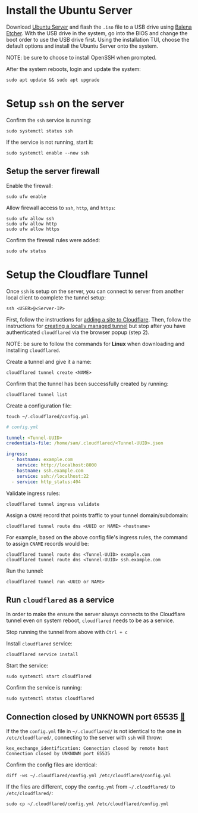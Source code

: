 # Install the Ubuntu Server

Download [Ubuntu Server](https://ubuntu.com/download/server) and flash the `.iso` file to a USB drive using [Balena Etcher](https://etcher.balena.io/). With the USB drive in the system, go into the BIOS and change the boot order to use the USB drive first. Using the installation TUI, choose the default options and install the Ubuntu Server onto the system.
<!-- I had to hold F2 on restart to enter into the BIOS on my system. --> 

NOTE: be sure to choose to install OpenSSH when prompted.

After the system reboots, login and update the system:

```
sudo apt update && sudo apt upgrade
```

# Setup `ssh` on the server

Confirm the `ssh` service is running:

```
sudo systemctl status ssh
```

If the service is not running, start it:

```
sudo systemctl enable --now ssh
```

## Setup the server firewall

Enable the firewall:

```
sudo ufw enable
```

Allow firewall access to `ssh`, `http`, and `https`:

```
sudo ufw allow ssh
sudo ufw allow http
sudo ufw allow https
```

Confirm the firewall rules were added:

```
sudo ufw status
```
<!--
Output:

```
To                         Action      From
--                         ------      ----
22/tcp                     ALLOW       Anywhere                  
80/tcp                     ALLOW       Anywhere                  
443                        ALLOW       Anywhere                  
22/tcp (v6)                ALLOW       Anywhere (v6)             
80/tcp (v6)                ALLOW       Anywhere (v6)             
443 (v6)                   ALLOW       Anywhere (v6)
```
-->

# Setup the Cloudflare Tunnel

Once `ssh` is setup on the server, you can connect to server from another local client to complete the tunnel setup:

```
ssh <USER>@<Server-IP>
```

First, follow the instructions for [adding a site to Cloudflare](https://developers.cloudflare.com/fundamentals/setup/account-setup/add-site/). Then, follow the instructions for [creating a locally managed tunnel](https://developers.cloudflare.com/cloudflare-one/connections/connect-networks/get-started/create-local-tunnel/) but stop after you have authenticated `cloudflared` via the browser popup (step 2).

NOTE: be sure to follow the commands for **Linux** when downloading and installing `cloudflared`.

Create a tunnel and give it a name: 

```
cloudflared tunnel create <NAME>
```

Confirm that the tunnel has been successfully created by running:

```
cloudflared tunnel list
```

Create a configuration file:

```
touch ~/.cloudflared/config.yml
```

```yml
# config.yml

tunnel: <Tunnel-UUID>
credentials-file: /home/sam/.cloudflared/<Tunnel-UUID>.json

ingress:
  - hostname: example.com
    service: http://localhost:8000
  - hostname: ssh.example.com
    service: ssh://localhost:22
  - service: http_status:404
```

Validate ingress rules:

```
cloudflared tunnel ingress validate
```

Assign a `CNAME` record that points traffic to your tunnel domain/subdomain:

```
cloudflared tunnel route dns <UUID or NAME> <hostname>
```

For example, based on the above config file's ingress rules, the command to assign `CNAME` records would be:

```
cloudflared tunnel route dns <Tunnel-UUID> example.com
cloudflared tunnel route dns <Tunnel-UUID> ssh.example.com
```

Run the tunnel:

```
cloudflared tunnel run <UUID or NAME>
```

## Run `cloudflared` as a service

In order to make the ensure the server always connects to the Cloudflare tunnel even on system reboot, `cloudflared` needs to be as a service.

Stop running the tunnel from above with `Ctrl + c`

Install `cloudflared` service:

```
cloudflared service install
```

Start the service:

```
sudo systemctl start cloudflared
```

Confirm the service is running:

```
sudo systemctl status cloudflared
```

## Connection closed by UNKNOWN port 65535 [:link:](https://community.cloudflare.com/t/unable-to-ssh-using-cloudflared/357068)

If the the `config.yml` file in `~/.cloudflared/` is not identical to the one in `/etc/cloudflared/`, connecting to the server with `ssh` will throw:

```
kex_exchange_identification: Connection closed by remote host
Connection closed by UNKNOWN port 65535
```

Confirm the config files are identical:

```
diff -ws ~/.cloudflared/config.yml /etc/cloudflared/config.yml
```

If the files are different, copy the `config.yml` from `~/.cloudflared/` to `/etc/cloudflared/`:

```
sudo cp ~/.cloudflared/config.yml /etc/cloudflared/config.yml
```
